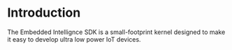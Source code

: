 # Introduction

The Embedded Intellignce SDK is a small-footprint kernel designed
to make it easy to develop ultra low power IoT devices.
